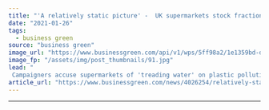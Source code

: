 ```yaml
---
title: "'A relatively static picture' -  UK supermarkets stock fractionally more plastic in 2019 than two years prior"
date: "2021-01-26"
tags: 
  - business green
source: "business green"
image_url: "https://www.businessgreen.com/api/v1/wps/5ff98a2/1e1359bd-d038-4436-a00c-3bd3d05c8f2d/10/sainsbury-s-trolley-185x114.jpg"
image_fp: "/assets/img/post_thumbnails/91.jpg"
lead: "
 Campaigners accuse supermarkets of 'treading water' on plastic pollution, while pressure builds on MPs to accept amendmends to Environment Bill that would see the UK adopt legally-binding plastics reduction targets  ..."
article_url: "https://www.businessgreen.com/news/4026254/relatively-static-picture-uk-supermarkets-stock-fractionally-plastic-2019-prior"
---
```


---
